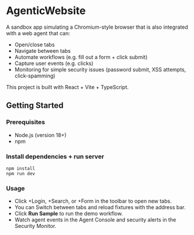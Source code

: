 # AgenticWebsite

A sandbox app simulating a Chromium-style browser that is also integrated with a web agent that can:
- Open/close tabs
- Navigate between tabs
- Automate workflows (e.g. fill out a form + click submit)
- Capture user events (e.g. clicks)
- Monitoring for simple security issues (password submit, XSS attempts, click-spamming)

This project is built with React + Vite + TypeScript.

## Getting Started

### Prerequisites
- Node.js (version 18+)
- npm

### Install dependencies + run server
```
npm install
npm run dev
```

### Usage
- Click +Login, +Search, or +Form in the toolbar to open new tabs. 
- You can Switch between tabs and reload fixtures with the address bar.
- Click **Run Sample** to run the demo workflow.
- Watch agent events in the Agent Console and security alerts in the Security Monitor.